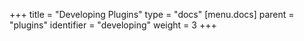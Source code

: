 +++
title = "Developing Plugins"
type = "docs"
[menu.docs]
parent = "plugins"
identifier = "developing"
weight = 3
+++
